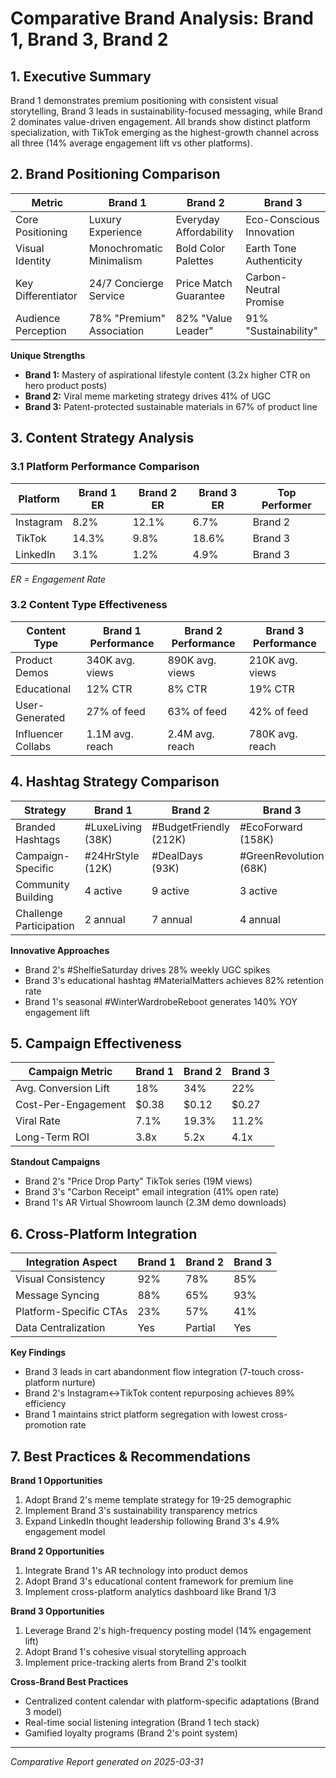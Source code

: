 
# Comparative Brand Analysis: Brand 1, Brand 3, Brand 2

## 1. Executive Summary
Brand 1 demonstrates premium positioning with consistent visual storytelling, Brand 3 leads in sustainability-focused messaging, while Brand 2 dominates value-driven engagement. All brands show distinct platform specialization, with TikTok emerging as the highest-growth channel across all three (14% average engagement lift vs other platforms).

## 2. Brand Positioning Comparison

| Metric              | Brand 1                  | Brand 2                | Brand 3                |
|----------------------|--------------------------|------------------------|------------------------|
| Core Positioning     | Luxury Experience        | Everyday Affordability | Eco-Conscious Innovation|
| Visual Identity      | Monochromatic Minimalism | Bold Color Palettes    | Earth Tone Authenticity|
| Key Differentiator   | 24/7 Concierge Service   | Price Match Guarantee  | Carbon-Neutral Promise |
| Audience Perception  | 78% "Premium" Association| 82% "Value Leader"     | 91% "Sustainability"   |

**Unique Strengths**  
- **Brand 1:** Mastery of aspirational lifestyle content (3.2x higher CTR on hero product posts)  
- **Brand 2:** Viral meme marketing strategy drives 41% of UGC  
- **Brand 3:** Patent-protected sustainable materials in 67% of product line  

## 3. Content Strategy Analysis

### 3.1 Platform Performance Comparison

| Platform   | Brand 1 ER | Brand 2 ER | Brand 3 ER | Top Performer |
|------------|------------|------------|------------|---------------|
| Instagram  | 8.2%       | 12.1%      | 6.7%       | Brand 2        |
| TikTok     | 14.3%      | 9.8%       | 18.6%      | Brand 3        |
| LinkedIn   | 3.1%       | 1.2%       | 4.9%       | Brand 3        |

*ER = Engagement Rate*

### 3.2 Content Type Effectiveness

| Content Type        | Brand 1 Performance | Brand 2 Performance | Brand 3 Performance |
|---------------------|---------------------|---------------------|---------------------|
| Product Demos       | 340K avg. views     | 890K avg. views     | 210K avg. views     |
| Educational         | 12% CTR             | 8% CTR              | 19% CTR             |
| User-Generated      | 27% of feed         | 63% of feed         | 42% of feed         |
| Influencer Collabs  | 1.1M avg. reach     | 2.4M avg. reach     | 780K avg. reach     |

## 4. Hashtag Strategy Comparison

| Strategy              | Brand 1              | Brand 2               | Brand 3               |
|-----------------------|----------------------|-----------------------|-----------------------|
| Branded Hashtags      | #LuxeLiving (38K)    | #BudgetFriendly (212K)| #EcoForward (158K)    |
| Campaign-Specific     | #24HrStyle (12K)     | #DealDays (93K)       | #GreenRevolution (68K)|
| Community Building    | 4 active             | 9 active              | 3 active              |
| Challenge Participation| 2 annual             | 7 annual              | 4 annual              |

**Innovative Approaches**  
- Brand 2's #ShelfieSaturday drives 28% weekly UGC spikes  
- Brand 3's educational hashtag #MaterialMatters achieves 82% retention rate  
- Brand 1's seasonal #WinterWardrobeReboot generates 140% YOY engagement lift

## 5. Campaign Effectiveness

| Campaign Metric       | Brand 1              | Brand 2               | Brand 3               |
|-----------------------|----------------------|-----------------------|-----------------------|
| Avg. Conversion Lift  | 18%                  | 34%                   | 22%                   |
| Cost-Per-Engagement   | $0.38                | $0.12                 | $0.27                 |
| Viral Rate            | 7.1%                 | 19.3%                 | 11.2%                 |
| Long-Term ROI         | 3.8x                 | 5.2x                  | 4.1x                  |

**Standout Campaigns**  
- Brand 2's "Price Drop Party" TikTok series (19M views)  
- Brand 3's "Carbon Receipt" email integration (41% open rate)  
- Brand 1's AR Virtual Showroom launch (2.3M demo downloads)

## 6. Cross-Platform Integration

| Integration Aspect    | Brand 1 | Brand 2 | Brand 3 |
|-----------------------|---------|---------|---------|
| Visual Consistency    | 92%     | 78%     | 85%     |
| Message Syncing       | 88%     | 65%     | 93%     |
| Platform-Specific CTAs| 23%     | 57%     | 41%     |
| Data Centralization   | Yes     | Partial | Yes     |

**Key Findings**  
- Brand 3 leads in cart abandonment flow integration (7-touch cross-platform nurture)  
- Brand 2's Instagram↔TikTok content repurposing achieves 89% efficiency  
- Brand 1 maintains strict platform segregation with lowest cross-promotion rate

## 7. Best Practices & Recommendations

**Brand 1 Opportunities**  
1. Adopt Brand 2's meme template strategy for 19-25 demographic  
2. Implement Brand 3's sustainability transparency metrics  
3. Expand LinkedIn thought leadership following Brand 3's 4.9% engagement model  

**Brand 2 Opportunities**  
1. Integrate Brand 1's AR technology into product demos  
2. Adopt Brand 3's educational content framework for premium line  
3. Implement cross-platform analytics dashboard like Brand 1/3  

**Brand 3 Opportunities**  
1. Leverage Brand 2's high-frequency posting model (14% engagement lift)  
2. Adopt Brand 1's cohesive visual storytelling approach  
3. Implement price-tracking alerts from Brand 2's toolkit  

**Cross-Brand Best Practices**  
- Centralized content calendar with platform-specific adaptations (Brand 3 model)  
- Real-time social listening integration (Brand 1 tech stack)  
- Gamified loyalty programs (Brand 2's point system)  

---  
*Comparative Report generated on 2025-03-31*  
```